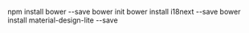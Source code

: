 
npm install bower --save
bower init
bower install i18next --save
bower install material-design-lite --save